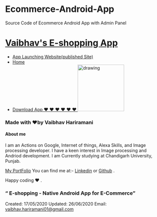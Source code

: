 # Ecommerce-Android-App

Source Code of Ecommerce Android App with Admin Panel


[**Vaibhav's E-shopping App**](https://vaibhavhariaramani.github.io/projects/android%20development/Ecommerce%20App/index.html)
=========================================================================================================================================================

- [App Launching Website(published Site)](https://vaibhavhariaramani.github.io/projects/android%20development/Ecommerce%20App/index.html)
-   [Home](https://github.com/vaibhavhariaramani/Ecommerce-Android-App/) 
-   [Download App ❤️  ❤️  ❤️  ❤️  ❤️  ❤️  ](https://github.com/vaibhavhariaramani/Ecommerce-Android-App/raw/master/Ecommerce%20app.apk) <img src="https://github.com/vaibhavhariaramani/Ecommerce-Android-App/blob/master/images/MyPost.png" alt="drawing" width="150"/> 
 

### Made with ❤️by Vaibhav Hariramani
#### About me

I am an Actions on Google, Internet of things, Alexa Skills, and Image processing developer.
I have a keen interest in Image processing and Andriod development.
I am Currently studying at  Chandigarh University, Punjab.

[My PortFolio](https://vaibhavhariaramani.github.io/)
You can find me at:-
[Linkedin](https://www.linkedin.com/in/vaibhav-hariramani-087488186/) or [Github](https://github.com/vaibhavhariaramani) .

Happy coding ❤️ .

### “ E-shopping - Native Android App for E-Commerce”

Created: 17/05/2020
 Updated: 26/06/2020
 Email: [vaibhav.hariramani01@gmail.com](mailto:vaibhav.hariramani01@gmail.com)

